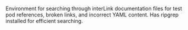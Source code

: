 Environment for searching through interLink documentation files for test pod references, broken links, and incorrect YAML content. Has ripgrep installed for efficient searching.